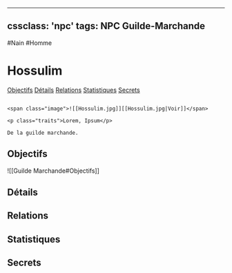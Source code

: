 
---
cssclass: 'npc'
tags: NPC Guilde-Marchande
---
<span class="npc-tags">#Nain #Homme</span>

# Hossulim
<span class="nav">[Objectifs](#Objectifs) [Détails](#Détails) [Relations](#Relations) [Statistiques](#Statistiques) [Secrets](#Secrets)</span>

```ad-desc

<span class="image">![[Hossulim.jpg]][[Hossulim.jpg|Voir]]</span>

<p class="traits">Lorem, Ipsum</p>

De la guilde marchande.
```


## Objectifs
<span class="embed-section">![[Guilde Marchande#Objectifs]]</span>

## Détails

## Relations

## Statistiques

## Secrets